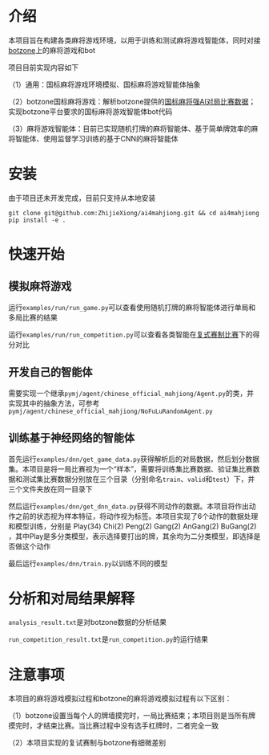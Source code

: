 # 介绍
本项目旨在构建各类麻将游戏环境，以用于训练和测试麻将游戏智能体，同时对接[botzone](https://botzone.org.cn/)上的麻将游戏和bot

项目目前实现内容如下

（1）通用：国标麻将游戏环境模拟、国标麻将游戏智能体抽象

（2）botzone国标麻将游戏：解析botzone提供的[国标麻将强AI对局比赛数据](https://disk.pku.edu.cn/link/AA8CB7A57AFDCD48CAA7C749E04B5B6FAA)；实现botzone平台要求的国标麻将游戏智能体bot代码

（3）麻将游戏智能体：目前已实现随机打牌的麻将智能体、基于简单牌效率的麻将智能体、使用监督学习训练的基于CNN的麻将智能体


# 安装
由于项目还未开发完成，目前只支持从本地安装
```shell
git clone git@github.com:ZhijieXiong/ai4mahjiong.git && cd ai4mahjiong
pip install -e .
```

# 快速开始
## 模拟麻将游戏
运行`examples/run/run_game.py`可以查看使用随机打牌的麻将智能体进行单局和多局比赛的结果

运行`examples/run/run_competition.py`可以查看各类智能在[复式赛制比赛](https://wiki.botzone.org.cn/index.php?title=Chinese-Standard-Mahjong)下的得分对比

## 开发自己的智能体
需要实现一个继承`pymj/agent/chinese_official_mahjiong/Agent.py`的类，并实现其中的抽象方法，可参考`pymj/agent/chinese_official_mahjiong/NoFuLuRandomAgent.py`

## 训练基于神经网络的智能体
首先运行`examples/dnn/get_game_data.py`获得解析后的对局数据，然后划分数据集。本项目是将一局比赛视为一个“样本”，需要将训练集比赛数据、验证集比赛数据和测试集比赛数据分别放在三个目录（分别命名`train`、`valid`和`test`）下，并三个文件夹放在同一目录下

然后运行`examples/dnn/get_dnn_data.py`获得不同动作的数据。本项目将作出动作之前的状态视为样本特征，将动作视为标签。本项目实现了6个动作的数据处理和模型训练，分别是 Play(34) Chi(2) Peng(2) Gang(2) AnGang(2) BuGang(2) ，其中Play是多分类模型，表示选择要打出的牌，其余均为二分类模型，即选择是否做这个动作

最后运行`examples/dnn/train.py`以训练不同的模型

# 分析和对局结果解释
`analysis_result.txt`是对botzone数据的分析结果

`run_competition_result.txt`是`run_competition.py`的运行结果

# 注意事项
本项目的麻将游戏模拟过程和botzone的麻将游戏模拟过程有以下区别：

（1）botzone设置当每个人的牌墙摸完时，一局比赛结束；本项目则是当所有牌摸完时，才结束比赛。当比赛过程中没有选手杠牌时，二者完全一致

（2）本项目实现的复试赛制与botzone有细微差别